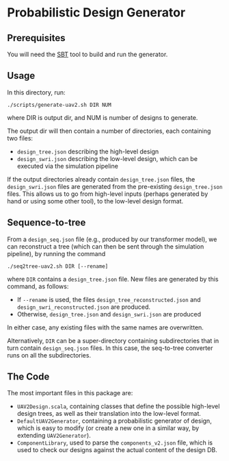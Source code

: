 # Probabilistic Design Generator

## Prerequisites

You will need the [SBT](https://www.scala-sbt.org/download.html) tool to build and run the generator.

## Usage

In this directory, run:

```
./scripts/generate-uav2.sh DIR NUM
```

where DIR is output dir, and NUM is number of designs to generate.

The output dir will then contain a number of directories, each containing two files:
- `design_tree.json` describing the high-level design
- `design_swri.json` describing the low-level design, which can be executed via the simulation pipeline

If the output directories already contain `design_tree.json` files, the `design_swri.json` files
are generated from the pre-existing `design_tree.json` files. This allows us to go from high-level
inputs (perhaps generated by hand or using some other tool), to the low-level design format.

## Sequence-to-tree

From a `design_seq.json` file (e.g., produced by our transformer model), we can reconstruct a tree
(which can then be sent through the simulation pipeline), by running the command

```
./seq2tree-uav2.sh DIR [--rename]
```

where `DIR` contains a `design_tree.json` file. New files are generated by this command, as follows:
- If `--rename` is used, the files `design_tree_reconstructed.json` and `design_swri_reconstructed.json` are produced.
- Otherwise, `design_tree.json` and `design_swri.json` are produced

In either case, any existing files with the same names are overwritten.

Alternatively, `DIR` can be a super-directory containing subdirectories that in turn contain
`design_seq.json` files. In this case, the seq-to-tree converter runs on all the subdirectories.

## The Code

The most important files in this package are:
- `UAV2Design.scala`, containing classes that define the possible high-level design trees, as well as their translation into the low-level format.
- `DefaultUAV2Generator`, containing a probabilistic generator of design, which is easy to modify (or create a new one in a similar way, by extending `UAV2Generator`).
- `ComponentLibrary`, used to parse the `components_v2.json` file, which is used to check our designs against the actual content of the design DB.
